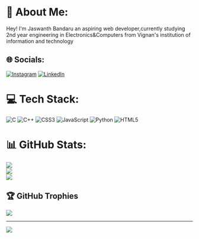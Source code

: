 # 💫 About Me:
Hey! I'm Jaswanth Bandaru an aspiring web developer,currently studying 2nd year engineering in Electronics&Computers from Vignan's institution of information and technology 


## 🌐 Socials:
[![Instagram](https://img.shields.io/badge/Instagram-%23E4405F.svg?logo=Instagram&logoColor=white)](https://www.instagram.com/jaswanthbandaru7/) [![LinkedIn](https://img.shields.io/badge/LinkedIn-%230077B5.svg?logo=linkedin&logoColor=white)](https://www.linkedin.com/in/jaswanth-bandaru-532806252/) 

# 💻 Tech Stack:
![C](https://img.shields.io/badge/c-%2300599C.svg?style=for-the-badge&logo=c&logoColor=white) ![C++](https://img.shields.io/badge/c++-%2300599C.svg?style=for-the-badge&logo=c%2B%2B&logoColor=white) ![CSS3](https://img.shields.io/badge/css3-%231572B6.svg?style=for-the-badge&logo=css3&logoColor=white) ![JavaScript](https://img.shields.io/badge/javascript-%23323330.svg?style=for-the-badge&logo=javascript&logoColor=%23F7DF1E) ![Python](https://img.shields.io/badge/python-3670A0?style=for-the-badge&logo=python&logoColor=ffdd54) ![HTML5](https://img.shields.io/badge/html5-%23E34F26.svg?style=for-the-badge&logo=html5&logoColor=white)
# 📊 GitHub Stats:
![](https://github-readme-stats.vercel.app/api?username=jaswanthbandaru&theme=dark&hide_border=false&include_all_commits=true&count_private=true)<br/>
![](https://github-readme-streak-stats.herokuapp.com/?user=jaswanthbandaru&theme=dark&hide_border=false)<br/>
![](https://github-readme-stats.vercel.app/api/top-langs/?username=jaswanthbandaru&theme=dark&hide_border=false&include_all_commits=true&count_private=true&layout=compact)

## 🏆 GitHub Trophies
![](https://github-profile-trophy.vercel.app/?username=jaswanthbandaru&theme=radical&no-frame=false&no-bg=false&margin-w=4)

---
[![](https://visitcount.itsvg.in/api?id=jaswanthbandaru&icon=0&color=0)](https://visitcount.itsvg.in)

<!-- Proudly created with GPRM ( https://gprm.itsvg.in ) -->
